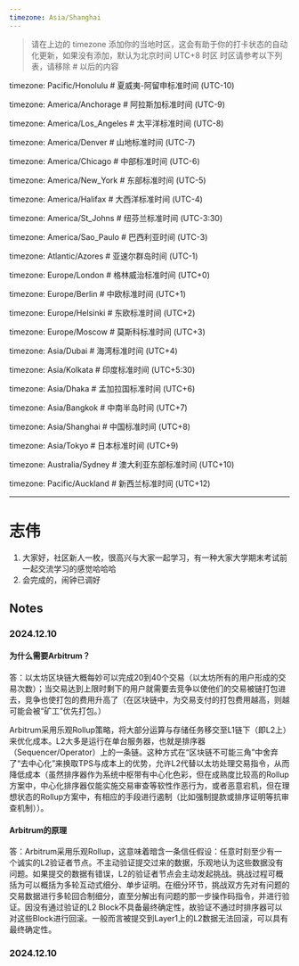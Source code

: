 ```yaml
---
timezone: Asia/Shanghai
---
```


> 请在上边的 timezone 添加你的当地时区，这会有助于你的打卡状态的自动化更新，如果没有添加，默认为北京时间 UTC+8 时区
> 时区请参考以下列表，请移除 # 以后的内容

timezone: Pacific/Honolulu # 夏威夷-阿留申标准时间 (UTC-10)

timezone: America/Anchorage # 阿拉斯加标准时间 (UTC-9)

timezone: America/Los_Angeles # 太平洋标准时间 (UTC-8)

timezone: America/Denver # 山地标准时间 (UTC-7)

timezone: America/Chicago # 中部标准时间 (UTC-6)

timezone: America/New_York # 东部标准时间 (UTC-5)

timezone: America/Halifax # 大西洋标准时间 (UTC-4)

timezone: America/St_Johns # 纽芬兰标准时间 (UTC-3:30)

timezone: America/Sao_Paulo # 巴西利亚时间 (UTC-3)

timezone: Atlantic/Azores # 亚速尔群岛时间 (UTC-1)

timezone: Europe/London # 格林威治标准时间 (UTC+0)

timezone: Europe/Berlin # 中欧标准时间 (UTC+1)

timezone: Europe/Helsinki # 东欧标准时间 (UTC+2)

timezone: Europe/Moscow # 莫斯科标准时间 (UTC+3)

timezone: Asia/Dubai # 海湾标准时间 (UTC+4)

timezone: Asia/Kolkata # 印度标准时间 (UTC+5:30)

timezone: Asia/Dhaka # 孟加拉国标准时间 (UTC+6)

timezone: Asia/Bangkok # 中南半岛时间 (UTC+7)

timezone: Asia/Shanghai # 中国标准时间 (UTC+8)

timezone: Asia/Tokyo # 日本标准时间 (UTC+9)

timezone: Australia/Sydney # 澳大利亚东部标准时间 (UTC+10)

timezone: Pacific/Auckland # 新西兰标准时间 (UTC+12)

---

# 志伟

1. 大家好，社区新人一枚，很高兴与大家一起学习，有一种大家大学期末考试前一起交流学习的感觉哈哈哈
2. 会完成的，闹钟已调好

## Notes

<!-- Content_START -->

### 2024.12.10

#### 为什么需要Arbitrum？

答：以太坊区块链大概每妙可以完成20到40个交易（以太坊所有的用户形成的交易次数）；当交易达到上限时剩下的用户就需要去竞争以使他们的交易被链打包进去，竞争也使打包的费用升高了（在区块链中，为交易支付的打包费用越高，则越可能会被“矿工”优先打包。）

​	Arbitrum采用乐观Rollup策略，将大部分运算与存储任务移交至L1链下（即L2上）来优化成本。L2大多是运行在单台服务器，也就是排序器（Sequencer/Operator）上的一条链。这种方式在“区块链不可能三角”中舍弃了“去中心化”来换取TPS与成本上的优势，允许L2代替以太坊处理交易指令，从而降低成本（虽然排序器作为系统中枢带有中⼼化色彩，但在成熟度比较高的Rollup方案中，中心化排序器仅能实施交易审查等软性作恶⾏为，或者恶意宕机，但在理想状态的Rollup⽅案中，有相应的⼿段进⾏遏制（比如强制提款或排序证明等抗审查机制））。

#### Arbitrum的原理

答：Arbitrum采用乐观Rollup，这意味着暗含一条信任假设：任意时刻⾄少有⼀个诚实的L2验证者节点。不主动验证提交过来的数据，乐观地认为这些数据没有问题。如果提交的数据有错误，L2的验证者节点会主动发起挑战。挑战过程可概括为可以概括为多轮互动式细分、单步证明。在细分环节，挑战双⽅先对有问题的交易数据进⾏多轮回合制细分，直⾄分解出有问题的那⼀步操作码指令，并进⾏验证。因没有通过验证的L2 Block不具备最终确定性，故验证不通过时排序器可以对这些Block进行回滚。一般而言被提交到Layer1上的L2数据无法回滚，可以具有最终确定性。

### 2024.12.10

<!-- Content_END -->
